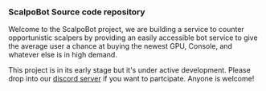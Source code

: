 ### ScalpoBot Source code repository

Welcome to the ScalpoBot project, we are building a service to counter opportunistic scalpers by providing an easily accessible bot service to give the average user a chance at buying the newest GPU, Console, and whatever else is in high demand.

This project is in its early stage but it's under active development. Please drop into our [discord server](https://discord.gg/wxB3ndmjzA) if you want to partcipate. Anyone is welcome!
